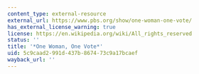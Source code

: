 ```yaml
---
content_type: external-resource
external_url: https://www.pbs.org/show/one-woman-one-vote/
has_external_license_warning: true
license: https://en.wikipedia.org/wiki/All_rights_reserved
status: ''
title: '*One Woman, One Vote*'
uid: 5c9caad2-991d-437b-8674-73c9a17bcaef
wayback_url: ''
---
```

